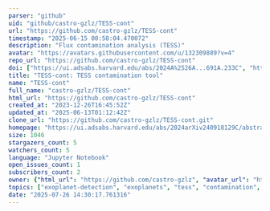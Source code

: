 ```yaml
---
parser: "github"
uid: "github/castro-gzlz/TESS-cont"
url: "https://github.com/castro-gzlz/TESS-cont"
timestamp: "2025-06-15 00:58:04.470072"
description: "Flux contamination analysis (TESS)"
avatar: "https://avatars.githubusercontent.com/u/132309889?v=4"
repo_url: "https://github.com/castro-gzlz/TESS-cont"
doi: ["https://ui.adsabs.harvard.edu/abs/2024A%2526A...691A.233C", "https://ui.adsabs.harvard.edu/abs/2025ascl.soft06004C/abstract"]
title: "TESS-cont: TESS contamination tool"
name: "TESS-cont"
full_name: "castro-gzlz/TESS-cont"
html_url: "https://github.com/castro-gzlz/TESS-cont"
created_at: "2023-12-26T16:45:52Z"
updated_at: "2025-06-13T01:12:42Z"
clone_url: "https://github.com/castro-gzlz/TESS-cont.git"
homepage: "https://ui.adsabs.harvard.edu/abs/2024arXiv240918129C/abstract"
size: 1046
stargazers_count: 5
watchers_count: 5
language: "Jupyter Notebook"
open_issues_count: 1
subscribers_count: 2
owner: {"html_url": "https://github.com/castro-gzlz", "avatar_url": "https://avatars.githubusercontent.com/u/132309889?v=4", "login": "castro-gzlz", "type": "User"}
topics: ["exoplanet-detection", "exoplanets", "tess", "contamination", "tess-photometry"]
date: "2025-07-26 14:30:17.761316"
---
```

